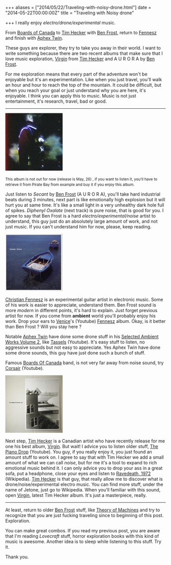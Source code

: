 +++
aliases = ["2014/05/22/Traveling-with-noisy-drone.html"]
date = "2014-05-22T00:00:00Z"
title = "Traveling with Noisy drone"

+++
I really enjoy *electro/drone/experimental* music.

From [Boards of Canada][1] to [Tim Hecker][2] with [Ben Frost][3], return to [Fennesz][4] and finish with [Aphex Twin][5].

These guys are explorer, they try to take you away in their world.
I want to write something because there are two recent albums that make sure that
I love music exploration, [Virgin][10] from [Tim Hecker][2] and A U R O R A by [Ben Frost][3].

For me exploration means that every part of the adventure won't be enjoyable but it's an experimentation. Like when you just travel, you'll walk an hour and hour to reach the top of the mountain. It could be difficult, but when you reach your goal or just understand why you are here, it's enjoyable. I think you can apply this to music. Music is not just entertainment, it's research, travel, bad or good.

---

<img class="small float-right" alt="Ben Frost - A U R O R A" src="/images/posts/ben_frost_aurora.jpg" />

<small>This album is not out for now (release is May, 26) , if you want to listen it, you'll have to retrieve it from Pirate Bay from example and buy it if you enjoy this album.</small>

Just listen to *Secant* by [Ben Frost][3] (A U R O R A), you'll take hard industrial beats
during 3 minutes, next part is like emotionally high explosion but it will hurt you at same time. It's like a small light in a very unhealthy dark hole full of spikes. *Diphenyl Oxalate* (next track) is pure noise, that is good for you. I agree to say that Ben Frost is a hard *electro/experimental/noise* artist to understand, this guy just do an absolutely large amount of work, and not just music. If you can't understand him for now, please, keep reading.

<img class="small float-left" alt="Fennesz - Venice" src="/images/posts/fennesz_venice.jpg" />

[Christian Fennesz][4] is an experimental guitar artist in electronic music. Some of his work is easier to appreciate, understand them. Ben Frost sound is more *modern* in different points, it's hard to explain. Just forget previous artist for now. If you come from **ambient** world you'll probably enjoy his work. Drop your ears to [Venice][11]'s (Youtube) [Fennesz][4] album. Okay, is it better than Ben Frost ? Will you stay here ?

Notable [Aphex Twin][5] have done some drone stuff in his [Selected Ambient Works Volume 2][17], like [Tassels][12] (Youtube). It's easy stuff to listen, no aggressive sounds but not easy to appreciate. Yes Aphex Twin have done some drone sounds, this guy have just done such a bunch of stuff.

Famous [Boards Of Canada][1] band, is not very far away from noise sound, try [Corsair][13] (Youtube).

<img class="small float-right" alt="Tim Hecker - Ravedeath, 1972" src="/images/posts/tim_hecker_ravedeath_1972.jpg" />

Next step, [Tim Hecker][2] is a Canadian artist who have recently release for me one his best album, [Virgin][10]. But wait! I advice you to listen older stuff, [The Piano Drop][14] (Youtube). You guy, if you really enjoy it, you just found an amount stuff to work on. I agree to say that with Tim Hecker we add a small amount of what we can call *noise*, but for me it's a tool to expand to rich emotional music behind it. I can only advice you to drop your ass in a great sofa, put a headphone, close your eyes and listen to [Ravedeath, 1972][15] (Wikipedia). [Tim Hecker][2] is that guy, that really allow me to discover what is drone/noise/experimental electro music. You can find more stuff, under the name of Jetone, just go to Wikipedia. When you'll familiar with this sound, open [Virgin][10], latest Tim Hecker album. It's just a masterpiece, really.

---

At least, return to older [Ben Frost][3] stuff, like [Theory of Machines][16] and try to recognize that you are just fucking traveling since to beginning of this post. Exploration.

You can make great combos. If you read my previous post, you are aware that I'm reading *Lovecraft* stuff, horror exploration books with this kind of music is awesome. Another idea is to sleep while listening to this stuff. Try it.

Thank you.

[1]: http://en.wikipedia.org/wiki/Boards_of_Canada
[2]: http://en.wikipedia.org/wiki/Tim_Hecker
[3]: http://en.wikipedia.org/wiki/Ben_Frost_(musician)
[4]: http://en.wikipedia.org/wiki/Christian_Fennesz
[5]: http://en.wikipedia.org/wiki/Aphex_Twin
[10]: http://en.wikipedia.org/wiki/Virgins_(Tim_Hecker_album)
[11]: https://www.youtube.com/watch?v=XWAghDS6s4Q&list=PLKtI6DyKnYmNmVOGTz0wTki0kiLHVpdi5
[12]: https://www.youtube.com/watch?v=wwH1KSAIVH4
[13]: http://www.youtube.com/watch?v=CZHS52l-4Nw
[14]: http://www.youtube.com/watch?v=EE9mT4JaW_0
[15]: http://en.wikipedia.org/wiki/Ravedeath,_1972
[16]: http://www.youtube.com/watch?v=3fy4YPd7viU
[17]: http://en.wikipedia.org/wiki/Selected_Ambient_Works_Volume_II
